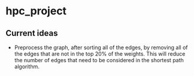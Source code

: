 # hpc_project


## Current ideas
- Preprocess the graph, after sorting all of the edges, by removing all of the edges that are not in the top 20% of the weights. This will reduce the number of edges that need to be considered in the shortest path algorithm.
